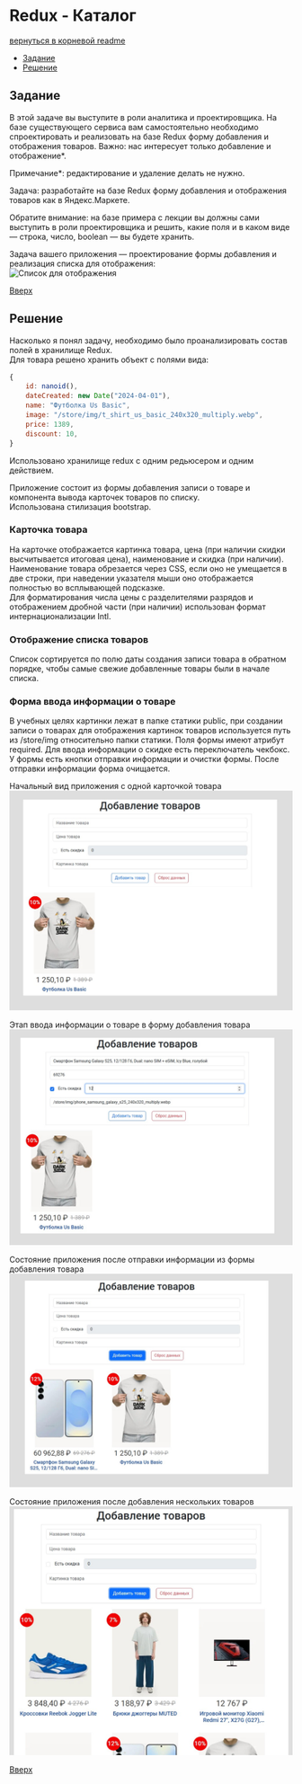 <a name="top"></a>
# Redux - Каталог

[вернуться в корневой readme](../readme.md)


- [Задание](#задание)
- [Решение](#решение)

## Задание

В этой задаче вы выступите в роли аналитика и проектировщика. На базе существующего сервиса вам самостоятельно необходимо спроектировать и реализовать на базе Redux форму добавления и отображения товаров. Важно: нас интересует только добавление и отображение*.

Примечание*: редактирование и удаление делать не нужно.

Задача: разработайте на базе Redux форму добавления и отображения товаров как в Яндекс.Маркете.

Обратите внимание: на базе примера с лекции вы должны сами выступить в роли проектировщика и решить, какие поля и в каком виде — строка, число, boolean — вы будете хранить.

Задача вашего приложения — проектирование формы добавления и реализация списка для отображения:  
![Список для отображения](./doc/result.png)

[Вверх](#top)

## Решение

Насколько я понял задачу, необходимо было проанализировать состав полей в хранилище Redux.  
Для товара решено хранить объект с полями вида:
```js
{
    id: nanoid(),
    dateCreated: new Date("2024-04-01"),
    name: "Футболка Us Basic",
    image: "/store/img/t_shirt_us_basic_240x320_multiply.webp",
    price: 1389,
    discount: 10,
}
```

Использовано хранилище redux с одним редьюсером и одним действием.

Приложение состоит из формы добавления записи о товаре и компонента вывода карточек товаров по списку.  
Использована стилизация bootstrap. 

### Карточка товара

На карточке отображается картинка товара, цена (при наличии скидки высчитывается итоговая цена), наименование и скидка (при наличии).  
Наименование товара обрезается через CSS, если оно не умещается в две строки, при наведении указателя мыши оно отображается полностью во всплывающей подсказке.  
Для форматирования числа цены с разделителями разрядов и отображением дробной части (при наличии) использован формат интернационализации Intl. 


### Отображение списка товаров

Список сортируется по полю даты создания записи товара в обратном порядке, чтобы самые свежие добавленные товары были в начале списка.  


### Форма ввода информации о товаре

В учебных целях картинки лежат в папке статики public, при создании записи о товарах для отображения картинок товаров используется путь из /store/img относительно папки статики.
Поля формы имеют атрибут required.
Для ввода информации о скидке есть переключатель чекбокс.
У формы есть кнопки отправки информации и очистки формы. После отправки информации форма очищается.



Начальный вид приложения с одной карточкой товара  
![Начальный вид приложения](./doc/product-main.jpg)


Этап ввода информации о товаре в форму добавления товара  
![Ввод информации](./doc/product-add_item-1.jpg)

Состояние приложения после отправки информации из формы добавления товара  
![Состояние после добавления информации](./doc/product-add_item-2.jpg)

Состояние приложения после добавления нескольких товаров  
![Состояние после добавления информации](./doc/product-add_many-items.jpg)


[Вверх](#top)